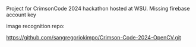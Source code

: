 Project for CrimsonCode 2024 hackathon hosted at WSU. Missing firebase account key 

image recognition repo:

https://github.com/sangregoriokimpo/Crimson-Code-2024-OpenCV.git
